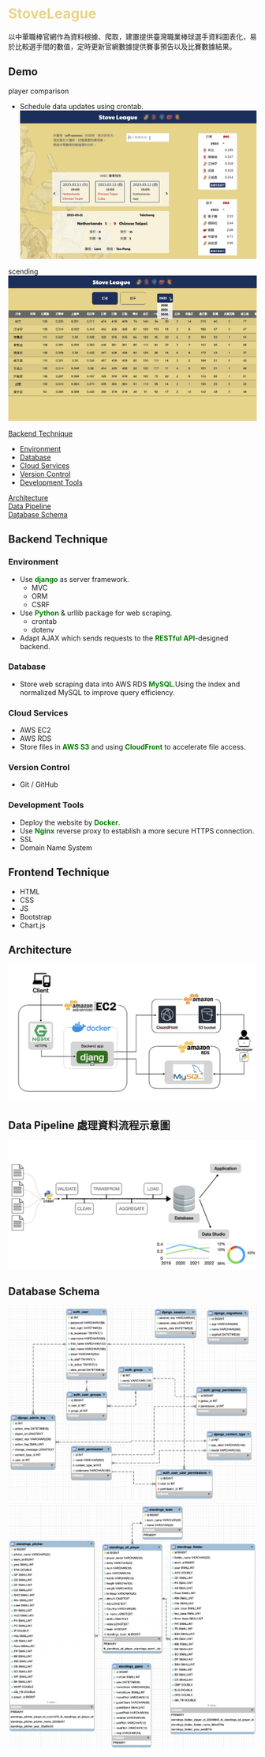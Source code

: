 # <font color=#e7d48b>StoveLeague</font>
以中華職棒官網作為資料根據、爬取，建置提供臺灣職業棒球選手資料圖表化，易於比較選手間的數值，定時更新官網數據提供賽事預告以及比賽數據結果。

## Demo  
player comparison  
- Schedule data updates using crontab.
 ![Alt text](static/images/search.gif)
 
scending 
![Alt text](static/images/scending.gif)

[Backend Technique](#backend-technique)  
- [Environment](#environment)  
- [Database](#database)  
- [Cloud Services](#cloud-services)  
- [Version Control](#version-control)  
- [Development Tools](#development-tools)  

[Architecture](#architecture)  
[Data Pipeline](#data-pipeline)  
[Database Schema](#database-schema)  

## Backend Technique

### Environment
- Use **<font color=#008000>django</font>** as server framework. 
  - MVC  
  - ORM  
  - CSRF 
- Use **<font color=#008000>Python</font>** & urllib package for web scraping.  
  - crontab  
  - dotenv 
- Adapt AJAX which sends requests to the **<font color=#008000>RESTful API</font>**-designed backend.
### Database  
- Store web scraping data into AWS RDS **<font color=#008000>MySQL</font>**.Using the index and normalized MySQL to improve query efficiency. 
### Cloud Services  
- AWS EC2  
- AWS RDS  
- Store files in **<font color=#008000>AWS S3</font>** and using **<font color=#008000>CloudFront</font>** to accelerate file access. 
### Version Control
- Git / GitHub  
### Development Tools  
- Deploy the website by **<font color=#008000>Docker</font>**.
- Use **<font color=#008000>Nginx</font>** reverse proxy to establish a more secure HTTPS connection.   
- SSL 
- Domain Name System
## Frontend Technique  
- HTML  
- CSS  
- JS    
- Bootstrap  
- Chart.js  

## Architecture
![Alt text](static/images/arichite.png)

## Data Pipeline 處理資料流程示意圖 
![Alt text](static/images/datapipline.png)  

## Database Schema  
![Alt text](static/images/django-database.png)  
![Alt text](static/images/sl-database.png)